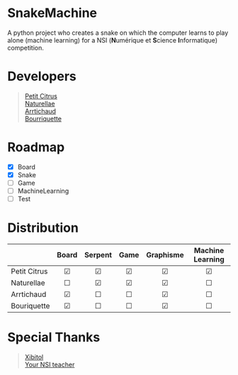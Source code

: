 # SnakeMachine
A python project who creates a snake on which the computer learns to play alone (machine learning) for a NSI (**N**umérique et **S**cience **I**nformatique) competition.
 
# Developers
> [Petit Citrus](https://github.com/petit-citrus)  
> [Naturellae](https://github.com/naturellae)  
> [Arrtichaud](https://github.com/Arrtichaud)  
> [Bourriquette](https://github.com/Bourriquette)  

# Roadmap
- [x] Board  
- [x] Snake
- [ ] Game 
- [ ] MachineLearning
- [ ] Test  

# Distribution
|              	|  Board  	|   Serpent 	  |  Game   |   Graphisme 	  | Machine Learning |
|--------------	|:-------:	|:-----------:	|:------: |:-------------:	|:---------------:	|
| Petit Citrus 	| &#9745; 	|   &#9745;   	| &#9745; |  &#9745;    	|      &#9745;    	|
| Naturellae   	| &#9744; 	|   &#9745;   	| &#9745; |    &#9745;    	|      &#9744;    	|
| Arrtichaud   	| &#9745; 	|    &#9744;  	| &#9744; |    &#9745;    	|      &#9744;    	|
| Bouriquette  	| &#9745; 	|    &#9744;  	| &#9744; |   &#9745;    	|      &#9744;    	|
  
# Special Thanks
> [Xibitol](https://github.com/Xibitol)  
> [Your NSI teacher](https://github.com/jgoguet)
